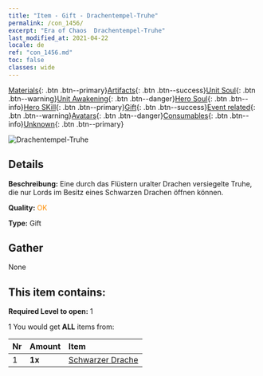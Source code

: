 ```yaml
---
title: "Item - Gift - Drachentempel-Truhe"
permalink: /con_1456/
excerpt: "Era of Chaos  Drachentempel-Truhe"
last_modified_at: 2021-04-22
locale: de
ref: "con_1456.md"
toc: false
classes: wide
---
```

 [Materials](/ItemsDE/){: .btn .btn--primary}[Artifacts](/ItemsDE/Artifacts/){: .btn .btn--success}[Unit Soul](/ItemsDE/UnitSoul/){: .btn .btn--warning}[Unit Awakening](/ItemsDE/UnitAwakening/){: .btn .btn--danger}[Hero Soul](/ItemsDE/HeroSoul/){: .btn .btn--info}[Hero SKill](/ItemsDE/HeroSkill/){: .btn .btn--primary}[Gift](/ItemsDE/Gift/){: .btn .btn--success}[Event related](/ItemsDE/Events/){: .btn .btn--warning}[Avatars](/ItemsDE/Avatars/){: .btn .btn--danger}[Consumables](/ItemsDE/Consumables/){: .btn .btn--info}[Unknown](/ItemsDE/Unknown/){: .btn .btn--primary}

 ![Drachentempel-Truhe](/images/t/i_907070.png)

## Details
 **Beschreibung:** Eine durch das Flüstern uralter Drachen versiegelte Truhe, die nur Lords im Besitz eines Schwarzen Drachen öffnen können.

 **Quality:** <span style="color: #FF8C00">OK</span>

 **Type:** Gift

## Gather

  None

## This item contains:

 **Required Level to open:** 1

 1 You would get **ALL** items  from:

  | Nr | Amount |     Item    |
  |:---|:-------|:------------|
  | 1 |  **1x** | [Schwarzer Drache](/ItemsDE/unt_250/) |  | 
